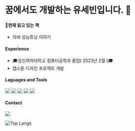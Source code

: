 # 꿈에서도 개발하는 유세빈입니다. 👋
<h4>📖현재 읽고 있는 책</h4>
  <ul>
    <li>자바 성능튜닝 이야기</li>
  </ul>


<h4>Experience</h4>
  <ul>
    <li>🎓성신여자대학교 컴퓨터공학과 졸업( 2023년 2월 )🎓</li>
    <li>캡스톤 디자인 프로젝트 개발</li>
  </ul>
  
<h4>Laguages and Tools</h4>

<img src="https://img.shields.io/badge/Java-007396?style=flat-square&logo=Java&logoColor=white"/> <img src="https://img.shields.io/badge/Spring Boot-6DB33F?style=flat-square&logo=Spring Boot&logoColor=white"/> <img src="https://img.shields.io/badge/JUnit5-25A162?style=flat-square&logo=JUnit5&logoColor=white"/> <img src="https://img.shields.io/badge/MySQL-4479A1?style=flat-square&logo=MySQL&logoColor=white"/> <img src="https://img.shields.io/badge/Git-F05032?style=flat-square&logo=Git&logoColor=white"/>

<h4>Contact</h4>
<p>
<!-- <a href="https://sebin-yu.tistory.com/" target="_blank"><img src="https://img.shields.io/badge/BLOG-00B8FC?style=flat-square&logo=Apache&logoColor=white"/></a> -->
<a href="sebinyu72@gmail.com" target="_blank"><img src="https://img.shields.io/badge/sebinyu72@gmail.com-EA4335?style=flat-square&logo=Gmail&logoColor=white"/></a>
</p>


<!-- ![SebinYu's GitHub stats](https://github-readme-stats.vercel.app/api?username=SebinYu&show_icons=true&theme=dark)    -->
![Top Langs](https://github-readme-stats.vercel.app/api/top-langs/?username=SebinYu&layout=compact&theme=transparent)
<!--
**SebinYu/SebinYu** is a ✨ _special_ ✨ repository because its `README.md` (this file) appears on your GitHub profile.

Here are some ideas to get you started:

- 🔭 I’m currently working on ...
- 🌱 I’m currently learning ...
- 👯 I’m looking to collaborate on ...
- 🤔 I’m looking for help with ...
- 💬 Ask me about ...
- 📫 How to reach me: ...
- 😄 Pronouns: ...
- ⚡ Fun fact: ...

 -->
